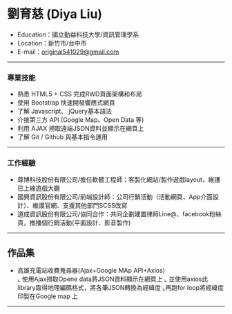 # 劉育慈 (Diya Liu) #
* Education：國立勤益科技大學/資訊管理學系
* Location：新竹市/台中市
* E-mail：original541029@gmail.com
--------------------------------------- 
### 專業技能
- 熟悉 HTML5 + CSS 完成RWD頁面架構和布局
- 使用 Bootstrap 快速開發響應式網頁
- 了解 Javascript、 jQuery基本語法
- 介接第三方 API (Google Map、Open Data 等)
- 利用 AJAX 撈取遠端JSON資料並顯示在網頁上
- 了解 Git / Github 與基本指令運用
---------------------------------------
### 工作經驗
- 尊博科技股份有限公司/擔任軟體工程師：客製化網站/製作遊戲layout，維護已上線遊戲大廳
- 國興資訊股份有限公司/前端設計師：公司行銷活動（活動網頁、App介面設計）、維護官網、支援其他部門SCSS改寫
- 道成資訊股份有限公司/協同合作：共同企劃建置律師Line@、facebook粉絲頁，推播個行銷活動(平面設計、影音製作)
---------------------------------------
## 作品集 
- 高雄充電站收費蒐尋器(Ajax+Google MAp API+Axios) <BR>
 ⌞ 使用Ajax撈取Opene data將JSON資料顯示在網頁上
 ⌞ 並使用axios此library取得地理編碼格式，將各筆JSON轉換為經緯度
 ⌞再跑for loop將經緯度印製在Google map 上
---------------------------------------
